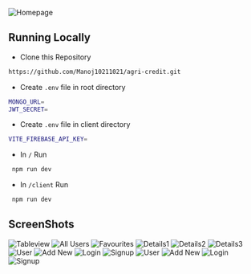 ![Homepage](https://github.com/user-attachments/assets/db6825f3-203e-413f-b77c-18b66ab6aa6e)

## Running Locally

- Clone this Repository

```bash
https://github.com/Manoj10211021/agri-credit.git
```

- Create `.env` file in root directory

```bash
MONGO_URL=
JWT_SECRET=
```

- Create `.env` file in client directory

```bash
VITE_FIREBASE_API_KEY=
```

- In `/` Run

```bash
 npm run dev
```

- In `/client` Run

```bash
 npm run dev
```

## ScreenShots

![Tableview](https://github.com/user-attachments/assets/78ab51d3-2dcf-48d1-882f-5a8939b7e2e3)
![All Users](https://github.com/user-attachments/assets/5cbcc6b2-e2d8-455e-9740-85aaa17ac369)
![Favourites](https://github.com/user-attachments/assets/1bda2d05-13b1-4d11-9705-62129e90004c)
![Details1](https://github.com/user-attachments/assets/ffdfe06f-2019-443c-8e8a-77729bfbd4f8)
![Details2](https://github.com/user-attachments/assets/b1da8e5a-363e-4c2e-b933-d3c1f03e2f3b)
![Details3](https://github.com/user-attachments/assets/604841c1-0180-4a78-8d1b-c5a4e95a6d25)
![User](https://github.com/user-attachments/assets/638121c0-23a3-4066-9f0b-1fd521bfe24c)
![Add New](https://github.com/user-attachments/assets/9107dd8a-9414-4cf0-b0c9-73370609e4ef)
![Login](https://github.com/user-attachments/assets/2e97d94d-b226-495d-a694-b4e27ce86b0c)
![Signup](https://github.com/user-attachments/assets/86294d52-1831-4fb0-8cd2-26db566a7984)
![User](https://github.com/user-attachments/assets/f6925dad-5870-4d9b-af92-b9ce835a2a74)
![Add New](https://github.com/user-attachments/assets/d83c482d-c735-416d-a9c8-f7a0166bb4b2)
![Login](https://github.com/user-attachments/assets/f230859f-a530-4434-9b42-d136f3e0089a)
![Signup](https://github.com/user-attachments/assets/b1fe88f3-578b-4d47-8146-86bcd03dd93c)
